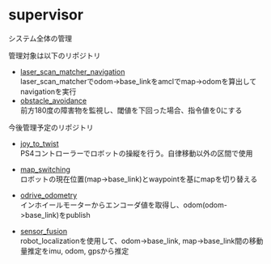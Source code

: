# supervisor
システム全体の管理

管理対象は以下のリポジトリ

- [laser_scan_matcher_navigation](https://github.com/TSUKUBA-CHALLENGE/laser_scan_matcher_navigation)  
laser_scan_matcherでodom->base_linkをamclでmap->odomを算出してnavigationを実行
- [obstacle_avoidance](https://github.com/TSUKUBA-CHALLENGE/obstacle_avoidance)  
前方180度の障害物を監視し、閾値を下回った場合、指令値を0にする

今後管理予定のリポジトリ

- [joy_to_twist](https://github.com/TSUKUBA-CHALLENGE/joy_to_twist)  
PS4コントローラーでロボットの操縦を行う。自律移動以外の区間で使用

- [map_switching](https://github.com/TSUKUBA-CHALLENGE/map_switching)  
ロボットの現在位置(map->base_link)とwaypointを基にmapを切り替える

- [odrive_odometry](https://github.com/TSUKUBA-CHALLENGE/odrive_odometry)  
インホイールモーターからエンコーダ値を取得し、odom(odom->base_link)をpublish

- [sensor_fusion](https://github.com/TSUKUBA-CHALLENGE/sensor_fusion)  
robot_localizationを使用して、odom->base_link, map->base_link間の移動量推定をimu, odom, gpsから推定
